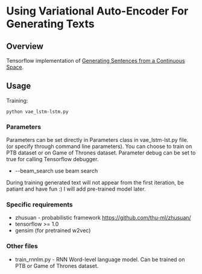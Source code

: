 # Using Variational Auto-Encoder For Generating Texts

## Overview

Tensorflow implementation of [Generating Sentences from a Continuous Space](https://arxiv.org/abs/1511.06349).

## Usage

Training:
```shell=
python vae_lstm-lstm.py
```
 ### Parameters
 Parameters can be set directly in Parameters class in vae_lstm-lst.py file.
 (or specify through command line parameters). You can choose to train on PTB dataset
  or on Game of Thrones dataset. Parameter debug can be set to true for calling Tensorflow
   debugger.
- --beam_search use beam search

During training generated text will not appear from the first iteration,
be patiant and have fun :)
I will add pre-trained model later.
### Specific requirements
- zhusuan - probabilistic framework https://github.com/thu-ml/zhusuan/
- tensorflow >= 1.0
- gensim (for pretrained w2vec)

### Other files
- train_rnnlm.py - RNN Word-level language model. Can be trained on PTB or
 Game of Thrones dataset.
